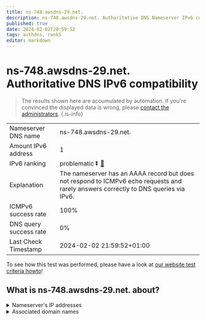 ```yaml
---
title: ns-748.awsdns-29.net.
description: ns-748.awsdns-29.net. Authoritative DNS Nameserver IPv6 compatibility
published: true
date: 2024-02-02T20:59:52
tags: authdns, rank5
editor: markdown
---
```


# ns-748.awsdns-29.net. Authoritative DNS IPv6 compatibility

> The results shown here are accumulated by automation. If you're convinced the displayed data is wrong, please [contact the administrators](/howto/chat). 
{.is-info}




|   |   |
| - | - |
| Nameserver DNS name | ns-748.awsdns-29.net.
| Amount IPv6 address | 1
| IPv6 ranking | problematic :arrow_double_down: [🔗](/howto/ranking) |
| Explanation | The nameserver has an AAAA record but does not respond to ICMPv6 echo requests and rarely answers correctly to DNS queries via IPv6. |
| ICMPv6 success rate | 100%|
| DNS query success rate | 0% |
| Last Check Timestamp | 2024-02-02 21:59:52+01:00 |

To see how this test was performed, please have a look at [our website test criteria howto](/howto/testcriteria/authdns)!


## What is ns-748.awsdns-29.net. about?




<details>
<summary>Nameserver's IP addresses</summary>

2600:9000:5302:ec00::1

</details>



<details>
<summary>Associated domain names</summary>

www.commbank.com.au

</details>

